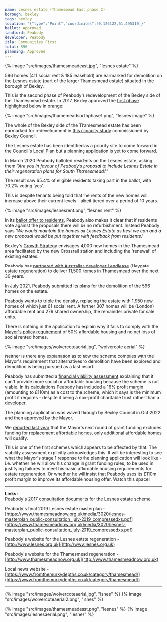 ```yaml
---
name: Lesnes estate (Thamesmead East phase 2)
borough: bexley
tags: bexley
location: '{"type":"Point","coordinates":[0.126122,51.495310]}'
ballot: Approved
landlord: Peabody
developer: Peabody
itla: Communities First
total: 596
planning: Approved
---
```

{% image "src/images/thamesmeadeast.jpg", "lesnes estate" %}

596 homes (411 social rent & 185 leasehold) are earmarked for demolition on the Lesnes estate (part of the larger Thamesmead estate) situated in the borough of Bexley.

This is the second phase of Peabody's redevelopment of the Bexley side of the Thamesmead estate. In 2017, Bexley approved the [first phase](/estates/bexley/thamesmeadsouth) highlighted below in orange:

{% image "src/images/thamemeadsouthphase1.png", "lesnes image" %}

The whole of the Bexley side of the Thamesmead estate has been earmarked for redevelopment in [this capacity study](https://www.bexley.gov.uk/sites/bexley-cms/files/2017-11/London-Borough-of-Bexley-DIFS-Higher-Growth-Report.pdf) commissioned by Bexley Council. 

The Lesnes estate has been identified as a priority site to come forward in the Council's [Local Plan](https://www.bexley.gov.uk/sites/bexley-cms/files/2017-11/London-Borough-of-Bexley-DIFS-Higher-Growth-Report.pdf) but a planning application is yet to come forward.

In March 2020 Peabody balloted residents on the Lesnes estate, asking them _“Are you in favour of Peabody’s proposal to include Lesnes Estate in their regeneration plans for South Thamesmead?”_

The result saw 65.4% of eligible residents taking part in the ballot, with 70.2% voting ‘yes’.

This is despite tenants being told that the rents of the new homes will increase above their current levels - albeit tiered over a period of 10 years.

{% image "src/images/lesnesrent.png", "lesnes rent" %}

In its [ballot offer to residents](https://www.thamesmeadnow.org.uk/media/3337/lesnes-estate_landlord-offer-document.pdf), Peabody also makes it clear that if residents vote against the proposals there will be no refurbishment. Instead Peabody says _'We would maintain the homes on Lesnes Estate as best we can and a new proposal would be put together with feedback from residents.'_

Bexley's [Growth Strategy](https://www.bexley.gov.uk/sites/default/files/2018-02/Bexley-Growth-Strategy.pdf) envisages 4,000 new homes in the Thamesmead area facilitated by the new Crossrail station and including the 'renewal' of existing estates.

Peabody has [partnered with Australian developer Lendlease](https://www.insidehousing.co.uk/news/news/peabody-picks-lendlease-for-8bn-thamesmead-regeneration-60192) (Heygate estate regeneration) to deliver 11,500 homes in Thamesmead over the next 30 years.

In July 2021, Peabody submitted its plans for the demolition of the 596 homes on the estate.

Peabody wants to triple the density, replacing the estate with 1,950 new homes of which just 61 social rent. A further 307 homes will be (London) affordable rent and 279 shared ownership, the remainder private for sale units.

There is nothing in the application to explain why it fails to comply with the [Mayor's policy requirement](https://www.london.gov.uk/sites/default/files/better-homes-for-local-people-the-mayors-good-practice-guide-to-estate-regeneration.pdf) of 50% affordable housing and no net loss of social rented homes.

{% image "src/images/wolvercoteaerial.jpg", "wolvercote aerial" %}

Neither is there any explanation as to how the scheme complies with the Mayor's requirement that alternatives to demolition have been explored and demolition is being pursued as a last resort.

Peabody has submitted a [financial viability assessment](https://pa.bexley.gov.uk/online-applications/files/2FE1C374ADB0323DE13C63386406CECD/pdf/21_01948_OUTEA-FVA_APPENDED-2670425.pdf) explaining that it can't provide more social or affordable housing because the scheme is not viable. In its calculations Peabody has included a 16% profit margin (amounting to £110m) as a cost to the scheme, which it says is the minimum profit it requires - despite it being a non-profit charitable trust rather than a developer.

The planning application was waved through by Bexley Council in Oct 2022 and then approved by the Mayor.

We [reported last year](https://www.estatewatch.london/november-news-roundup/) that the Mayor's next round of grant funding excludes funding for replacement affordable homes, only additional affordable homes will qualify.

This is one of the first schemes which appears to be affected by that. The viability assessment explicitly acknowledges this. It will be interesting to see what the Mayor's stage 1 response to the planning application will look like - i.e. whether he will allow his change in grant funding rules, to be used in justifying failures to meet his basic affordable housing requirements for estate regeneration. Or whether he will insist that Peabody uses its £110m profit margin to improve its affordable housing offer. Watch this space!

---

__Links:__   
Peabody's [2017 consultation documents](https://www.thamesmeadnow.org.uk/media/1726/wolvercote_road_next_steps.pdf) for the Lesnes estate scheme.

Peabody's final 2019 Lesnes estate masterplan - [https://www.thamesmeadnow.org.uk/media/3020/lesnes-masterplan_public-consultation_july-2019_compressedxs.pdf](https://www.thamesmeadnow.org.uk/media/3020/lesnes-masterplan_public-consultation_july-2019_compressedxs.pdf)

Peabody's website for the Lesnes estate regeneration - [http://www.lesnes.org.uk](http://www.lesnes.org.uk)

Peabody's website for the Thamesmead regeneration - [http://www.thamesmeadnow.org.uk](http://www.thamesmeadnow.org.uk)

Local news website - [https://www.fromthemurkydepths.co.uk/category/thamesmead/](https://www.fromthemurkydepths.co.uk/category/thamesmead/)

---

{% image "src/images/wolvercoteaerial.jpg", "lsnes" %}
  {% image "src/images/wolvercoteaerial2.png", "lsnes" %}
  
  {% image "src/images/thamesmeadeast.png", "lesnes" %}
  {% image "src/images/lesnesaerial.png", "lesnes" %}